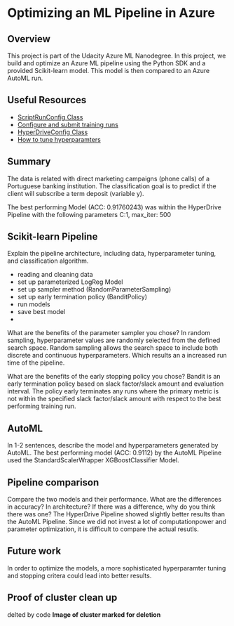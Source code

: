 # Optimizing an ML Pipeline in Azure

## Overview
This project is part of the Udacity Azure ML Nanodegree.
In this project, we build and optimize an Azure ML pipeline using the Python SDK and a provided Scikit-learn model.
This model is then compared to an Azure AutoML run.

## Useful Resources
- [ScriptRunConfig Class](https://docs.microsoft.com/en-us/python/api/azureml-core/azureml.core.scriptrunconfig?view=azure-ml-py)
- [Configure and submit training runs](https://docs.microsoft.com/en-us/azure/machine-learning/how-to-set-up-training-targets)
- [HyperDriveConfig Class](https://docs.microsoft.com/en-us/python/api/azureml-train-core/azureml.train.hyperdrive.hyperdriveconfig?view=azure-ml-py)
- [How to tune hyperparamters](https://docs.microsoft.com/en-us/azure/machine-learning/how-to-tune-hyperparameters)


## Summary
The data is related with direct marketing campaigns (phone calls) of a Portuguese banking institution. The classification goal is to predict if the client will subscribe a term deposit (variable y).

The best performing Model (ACC: 0.91760243) was within the HyperDrive Pipeline with the following parameters C:1, max_iter: 500

## Scikit-learn Pipeline
Explain the pipeline architecture, including data, hyperparameter tuning, and classification algorithm.
- reading and cleaning data
- set up parameterized LogReg Model
- set up sampler method (RandomParameterSampling)
- set up early termination policy (BanditPolicy)
- run models
- save best model
- 
What are the benefits of the parameter sampler you chose?
In random sampling, hyperparameter values are randomly selected from the defined search space. Random sampling allows the search space to include both discrete and continuous hyperparameters. Which results an a increased run time of the pipeline.

What are the benefits of the early stopping policy you chose?
Bandit is an early termination policy based on slack factor/slack amount and evaluation interval. The policy early terminates any runs where the primary metric is not within the specified slack factor/slack amount with respect to the best performing training run.

## AutoML
In 1-2 sentences, describe the model and hyperparameters generated by AutoML. The best performing model (ACC: 0.9112) by the AutoML Pipeline used the StandardScalerWrapper XGBoostClassifier Model. 

## Pipeline comparison
Compare the two models and their performance. What are the differences in accuracy? In architecture? If there was a difference, why do you think there was one? The HyperDrive Pipeline showed slightly better results than the AutoML Pipeline. Since we did not invest a lot of computationpower and parameter optimization, it is difficult to compare the actual resutls. 

## Future work
In order to optimize the models, a more sophisticated hyperparamter tuning and stopping critera could lead into better results.

## Proof of cluster clean up
delted by code
**Image of cluster marked for deletion**
